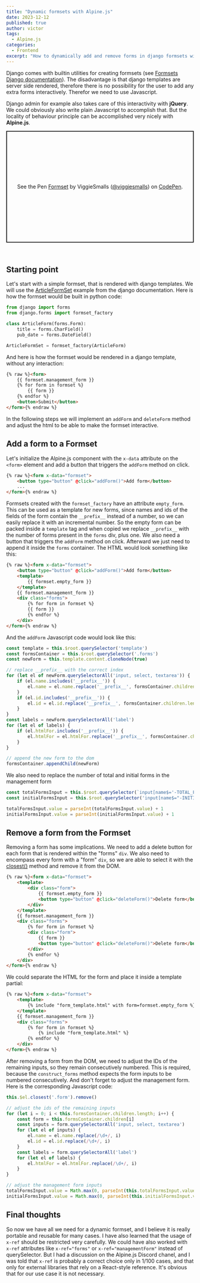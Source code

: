 ```yaml
---
title: "Dynamic formsets with Alpine.js"
date: 2023-12-12
published: true
author: victor
tags:
  - Alpine.js
categories:
  - Frontend
excerpt: "How to dynamically add and remove forms in django formsets with Alpine.js"
---
```


Django comes with builtin utilities for creating formsets (see [Formsets Django documentation](https://docs.djangoproject.com/en/4.2/topics/forms/formsets/)).
The disadvantage is that django templates are server side rendered, therefore there is no possibility for the user to add any extra forms interactively.
Therefor we need to use Javascript.

Django admin for example also takes care of this interactivity with **jQuery**.
We could obviously also write plain Javascript to accomplish that.
But the locality of behaviour principle can be accomplished very nicely with **Alpine.js**.

<p class="codepen" data-height="300" data-default-tab="html,result" data-slug-hash="yLZrwea" data-user="viggiesmalls" style="height: 300px; box-sizing: border-box; display: flex; align-items: center; justify-content: center; border: 2px solid; margin: 1em 0; padding: 1em;">
  <span>See the Pen <a href="https://codepen.io/viggiesmalls/pen/yLZrwea">
  Formset</a> by ViggieSmalls (<a href="https://codepen.io/viggiesmalls">@viggiesmalls</a>)
  on <a href="https://codepen.io">CodePen</a>.</span>
</p>
<script async src="https://cpwebassets.codepen.io/assets/embed/ei.js"></script>

<br>

## Starting point

Let's start with a simple formset, that is rendered with django templates.
We will use the [ArticleFormSet](https://docs.djangoproject.com/en/4.2/topics/forms/formsets/) example from the django documentation.
Here is how the formset would be built in python code: 

```python
from django import forms
from django.forms import formset_factory

class ArticleForm(forms.Form):
    title = forms.CharField()
    pub_date = forms.DateField()

ArticleFormSet = formset_factory(ArticleForm)
```

And here is how the formset would be rendered in a django template, without any interaction:

```html
{% raw %}<form>
    {{ formset.management_form }}
    {% for form in formset %}
        {{ form }}
    {% endfor %}
    <button>Submit</button>
</form>{% endraw %}
```

In the following steps we will implement an `addForm` and `deleteForm` method and adjust the html to be able to make the formset interactive.

## Add a form to a Formset

Let's initialize the Alpine.js component with the `x-data` attribute on the `<form>` element and add a button that triggers the `addForm` method on click.

```html
{% raw %}<form x-data="formset">
    <button type="button" @click="addForm()">Add form</button>
    ...
</form>{% endraw %}
```

Formsets created with the `formset_factory` have an attribute `empty_form`.
This can be used as a template for new forms, since names and ids of the fields of the form contain the `__prefix__` instead of a number, so we can easily replace it with an incremental number. 
So the empty form can be packed inside a `template` tag and when copied we replace `__prefix__` with the number of forms present in the `forms` div, plus one.
We also need a button that triggers the `addForm` method on click.
Afterward we just need to append it inside the `forms` container.
The HTML would look something like this:

```html
{% raw %}<form x-data="formset">
    <button type="button" @click="addForm()">Add form</button>
    <template>
        {{ formset.empty_form }}
    </template>
    {{ formset.management_form }}
    <div class="forms">
        {% for form in formset %}
        {{ form }}
        {% endfor %}
    </div>
</form>{% endraw %}
```

And the `addForm` Javascript code would look like this:

```javascript
const template = this.$root.querySelector('template')
const formsContainer = this.$root.querySelector('.forms')
const newForm = this.template.content.cloneNode(true)

// replace __prefix__ with the correct index
for (let el of newForm.querySelectorAll('input, select, textarea')) {
    if (el.name.includes('__prefix__')) {
        el.name = el.name.replace('__prefix__', formsContainer.children.length)
    }
    if (el.id.includes('__prefix__')) {
        el.id = el.id.replace('__prefix__', formsContainer.children.length)
    }
}
const labels = newForm.querySelectorAll('label')
for (let el of labels) {
    if (el.htmlFor.includes('__prefix__')) {
        el.htmlFor = el.htmlFor.replace('__prefix__', formsContainer.children.length)
    }
}

// append the new form to the dom
formsContainer.appendChild(newForm)
```

We also need to replace the number of total and initial forms in the management form

```javascript
const totalFormsInput = this.$root.querySelector(`input[name$='-TOTAL_FORMS']`)
const initialFormsInput = this.$root.querySelector('input[name$="-INITIAL_FORMS"]')

totalFormsInput.value = parseInt(totalFormsInput.value) + 1
initialFormsInput.value = parseInt(initialFormsInput.value) + 1
```


## Remove a form from the Formset

Removing a form has some implications. 
We need to add a delete button for each form that is rendered within the "forms" `div`.
We also need to encompass every form with a "form" `div`, so we are able to select it with the [closest()](https://developer.mozilla.org/en-US/docs/Web/API/Element/closest?retiredLocale=de) method and remove it from the DOM.

```html
{% raw %}<form x-data="formset">
    <template>
        <div class="form">
            {{ formset.empty_form }}
            <button type="button" @click="deleteForm()">Delete form</button>
        </div>
    </template>
    {{ formset.management_form }}
    <div class="forms">
        {% for form in formset %}
        <div class="form">
            {{ form }}
            <button type="button" @click="deleteForm()">Delete form</button>
        </div>
        {% endfor %}
    </div>
</form>{% endraw %}
```

We could separate the HTML for the form and place it inside a template partial:

```html
{% raw %}<form x-data="formset">
    <template>
        {% include "form_template.html" with form=formset.empty_form %}
    </template>
    {{ formset.management_form }}
    <div class="forms">
        {% for form in formset %}
            {% include "form_template.html" %}
        {% endfor %}
    </div>
</form>{% endraw %}
```

After removing a form from the DOM, we need to adjust the IDs of the remaining inputs, so they remain consecutively numbered.
This is required, because the `construct_forms` method expects the form inputs to be numbered consecutively.
And don't forget to adjust the management form.
Here is the corresponding Javascript code:

```javascript
this.$el.closest('.form').remove()

// adjust the ids of the remaining inputs
for (let i = 0; i < this.formsContainer.children.length; i++) {
    const form = this.formsContainer.children[i]
    const inputs = form.querySelectorAll('input, select, textarea')
    for (let el of inputs) {
        el.name = el.name.replace(/\d+/, i)
        el.id = el.id.replace(/\d+/, i)
    }
    const labels = form.querySelectorAll('label')
    for (let el of labels) {
        el.htmlFor = el.htmlFor.replace(/\d+/, i)
    }
}

// adjust the management form inputs
totalFormsInput.value = Math.max(0, parseInt(this.totalFormsInput.value) - 1)
initialFormsInput.value = Math.max(0, parseInt(this.initialFormsInput.value) - 1)
```

## Final thoughts

So now we have all we need for a dynamic formset, and I believe it is really portable and reusable for many cases.
I have also learned that the usage of `x-ref` should be restricted very carefully.
We could have also worked with `x-ref` attributes like `x-ref="forms"` or `x-ref="managementForm"` instead of querySelector.
But I had a discussion on the Alpine.js Discord chanel, and I was told that `x-ref` is probably a correct choice only in 1/100 cases, and that only for external libraries that rely on a React-style reference.
It's obvious that for our use case it is not necessary.
